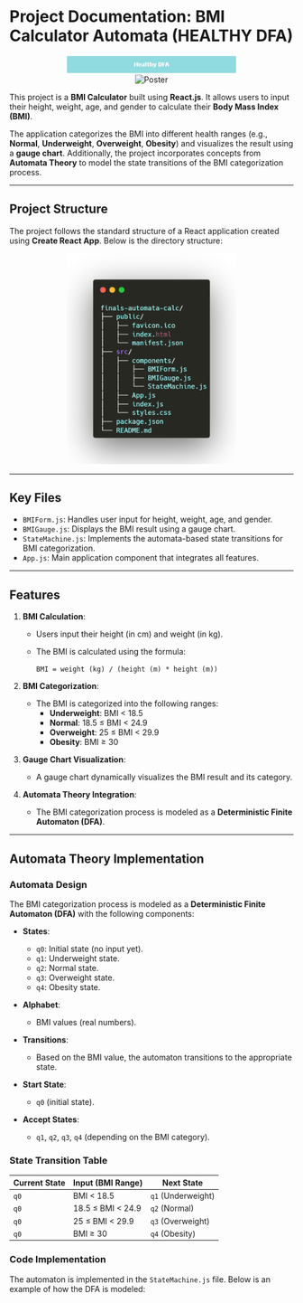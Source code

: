 # Project Documentation: BMI Calculator Automata (HEALTHY DFA)

<p align="center">
  <img src="/public/assets/Healthy_DFA.png" alt="Project_logo" width="300" />
  <br>
  <img src="/public/assets/poster_DFA.png" alt="Poster" width="300" />
</p>

This project is a **BMI Calculator** built using **React.js**. It allows users to input their height, weight, age, and gender to calculate their **Body Mass Index (BMI)**. 

The application categorizes the BMI into different health ranges (e.g., **Normal**, **Underweight**, **Overweight**, **Obesity**) and visualizes the result using a **gauge chart**. Additionally, the project incorporates concepts from **Automata Theory** to model the state transitions of the BMI categorization process.

---

## Project Structure

The project follows the standard structure of a React application created using **Create React App**. Below is the directory structure:

<p align="center">
  <img src="/public/assets/carbon (2).png" alt="Carbon" width="300" />
</p>

---

## Key Files

- `BMIForm.js`: Handles user input for height, weight, age, and gender.
- `BMIGauge.js`: Displays the BMI result using a gauge chart.
- `StateMachine.js`: Implements the automata-based state transitions for BMI categorization.
- `App.js`: Main application component that integrates all features.

---

## Features

1. **BMI Calculation**:
   - Users input their height (in cm) and weight (in kg).
   - The BMI is calculated using the formula:

     ```
     BMI = weight (kg) / (height (m) * height (m))
     ```

2. **BMI Categorization**:
   - The BMI is categorized into the following ranges:
     - **Underweight**: BMI < 18.5  
     - **Normal**: 18.5 ≤ BMI < 24.9  
     - **Overweight**: 25 ≤ BMI < 29.9  
     - **Obesity**: BMI ≥ 30

3. **Gauge Chart Visualization**:
   - A gauge chart dynamically visualizes the BMI result and its category.

4. **Automata Theory Integration**:
   - The BMI categorization process is modeled as a **Deterministic Finite Automaton (DFA)**.

---

## Automata Theory Implementation

### Automata Design

The BMI categorization process is modeled as a **Deterministic Finite Automaton (DFA)** with the following components:

- **States**:
  - `q0`: Initial state (no input yet).
  - `q1`: Underweight state.
  - `q2`: Normal state.
  - `q3`: Overweight state.
  - `q4`: Obesity state.

- **Alphabet**:
  - BMI values (real numbers).

- **Transitions**:
  - Based on the BMI value, the automaton transitions to the appropriate state.

- **Start State**:
  - `q0` (initial state).

- **Accept States**:
  - `q1`, `q2`, `q3`, `q4` (depending on the BMI category).

### State Transition Table

| Current State | Input (BMI Range)       | Next State        |
|---------------|--------------------------|-------------------|
| `q0`          | BMI < 18.5               | `q1` (Underweight)|
| `q0`          | 18.5 ≤ BMI < 24.9        | `q2` (Normal)     |
| `q0`          | 25 ≤ BMI < 29.9          | `q3` (Overweight) |
| `q0`          | BMI ≥ 30                 | `q4` (Obesity)    |

### Code Implementation

The automaton is implemented in the `StateMachine.js` file. Below is an example of how the DFA is modeled:
